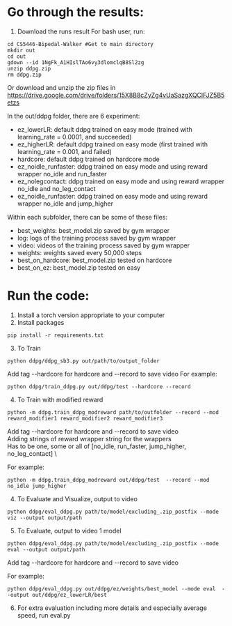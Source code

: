 # Go through the results:
1. Download the runs result
For bash user, run:
```
cd CS5446-Bipedal-Walker #Get to main directory
mkdir out
cd out
gdown --id 1NgFk_A1HIslTAo6vy3dlomclqB8Sl2zg
unzip ddpg.zip
rm ddpg.zip
```
Or download and unzip the zip files in https://drive.google.com/drive/folders/15X8B8cZyZg4vUaSazgXQClFJZ5B5etzs

In the out/ddpg folder, there are 6 experiment:
- ez_lowerLR: default ddpg trained on easy mode (trained with learning_rate = 0.0001, and succeeded)
- ez_higherLR: default ddpg trained on easy mode (first trained with learning_rate = 0.001, and failed)
- hardcore: default ddpg trained on hardcore mode
- ez_noidle_runfaster: ddpg trained on easy mode and using reward wrapper no_idle and run_faster
- ez_nolegcontact: ddpg trained on easy mode and using reward wrapper no_idle and no_leg_contact
- ez_noidle_runfaster: ddpg trained on easy mode and using reward wrapper no_idle and jump_higher

Within each subfolder, there can be some of these files:
- best_weights: best_model.zip saved by gym wrapper
- log: logs of the training process saved by gym wrapper
- video: videos of the training process saved by gym wrapper
- weights: weights saved every 50,000 steps
- best_on_hardcore: best_model.zip tested on hardcore
- best_on_ez: best_model.zip tested on easy

# Run the code:

1. Install a torch version appropriate to your computer
2. Install packages
```
pip install -r requirements.txt
```

3. To Train
```
python ddpg/ddpg_sb3.py out/path/to/output_folder
```
Add tag --hardcore for hardcore and --record to save video
For example:
```
python ddpg/train_ddpg.py out/ddpg/test --hardcore --record
```

4. To Train with modified reward
```
python -m ddpg.train_ddpg_modreward path/to/outfolder --record --mod reward_modifier1 reward_modifier2 reward_modifier3
```
Add tag --hardcore for hardcore and --record to save video \
Adding strings of reward wrapper string for the wrappers \
Has to be one, some or all of [no_idle, run_faster, jump_higher, no_leg_contact] \

For example:
```
python -m ddpg.train_ddpg_modreward out/ddpg/test  --record --mod no_idle jump_higher
```
4. To Evaluate and Visualize, output to video 
```
python ddpg/eval_ddpg.py path/to/model/excluding_.zip_postfix --mode viz --output output/path
```

5. To Evaluate, output to video 1 model
```
python ddpg/eval_ddpg.py path/to/model/excluding_.zip_postfix --mode eval --output output/path
```
Add tag --hardcore for hardcore and --record to save video 


For example:
```
python ddpg/eval_ddpg.py out/ddpg/ez/weights/best_model --mode eval  --output out/ddpg/ez_lowerLR/best
```

6. For extra evaluation including more details and especially average speed, run eval.py   